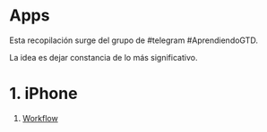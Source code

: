 # Apps

Esta recopilación surge del grupo de #telegram #AprendiendoGTD.

La idea es dejar constancia de lo más significativo.

# 1. iPhone

1. [Workflow](https://workflow.com/)



